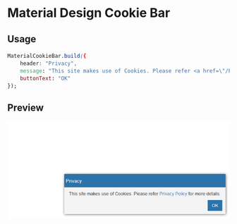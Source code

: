 # Material Design Cookie Bar

## Usage
```css
MaterialCookieBar.build({
    header: "Privacy",
    message: "This site makes use of Cookies. Please refer <a href=\"/Privacy\">Privacy Policy</a> for more details.",
    buttonText: "OK"
});
```

## Preview
![Example](https://raw.githubusercontent.com/TroogS/material-cookiebar/master/example.png "Logo Title Text 1")
